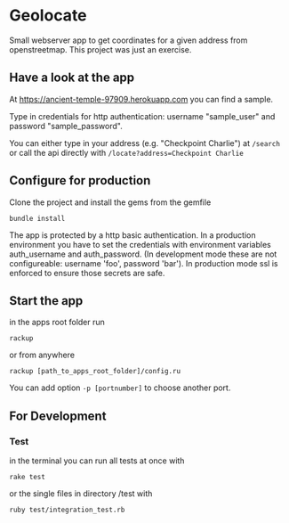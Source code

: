 # Geolocate

Small webserver app to get coordinates for a given address from openstreetmap. This project was just an exercise.

## Have a look at the app

At https://ancient-temple-97909.herokuapp.com you can find a sample.

Type in credentials for http authentication: username "sample_user" and password "sample_password".

You can either type in your address (e.g. "Checkpoint Charlie") at ```/search``` or call the api directly with ```/locate?address=Checkpoint Charlie```


## Configure for production

Clone the project and install the gems from the gemfile

```bundle install```

The app is protected by a http basic authentication. In a production environment you have to set the credentials with environment variables auth_username and auth_password. (In development mode these are not configureable: username 'foo', password 'bar'). In production mode ssl is enforced to ensure those secrets are safe.

## Start the app

in the apps root folder run

```rackup```

or from anywhere

```rackup [path_to_apps_root_folder]/config.ru```

You can add option ```-p [portnumber]``` to choose another port.

## For Development

### Test

in the terminal you can run all tests at once with

```rake test```

or the single files in directory /test with

```ruby test/integration_test.rb```

